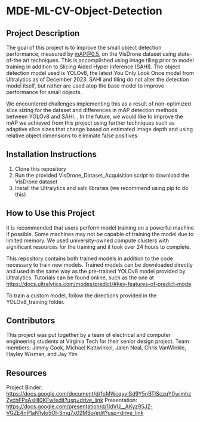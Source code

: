 # MDE-ML-CV-Object-Detection

## Project Description
The goal of this project is to improve the small object detection performance, measured by mAP@0.5, on the VisDrone dataset using state-of-the art techniques.
This is accomplished using image tiling prior to model training in addition to Slicing Aided Hyper Inference (SAHI). The object detection model used is YOLOv8, the latest You Only Look Once model from Ultralytics as of December 2023.
SAHI and tiling do not alter the detection model itself, but rather are used atop the base model to improve performance for small objects.

We encountered challenges implementing this as a result of non-optimized slice sizing for the dataset and differences in mAP detection methods between YOLOv8 and SAHI. .
In the future, we would like to improve the mAP we achieved from this project using further techniques such as adaptive slice sizes that change based on estimated image depth and using relative object dimensions to eliminate false positives.

## Installation Instructions
1. Clone this repository
2. Run the provided VisDrone_Dataset_Acquisition script to download the VisDrone dataset
3. Install the Ultralytics and sahi libraries (we recommend using pip to do this)

## How to Use this Project
It is recommended that users perform model training on a powerful machine if possible. Some machines may not be capable of training the model due to limited memory.
We used university-owned compute clusters with significant resources for the training and it took over 24 hours to complete. 

This repository contains both trained models in addition to the code necessary to train new models. Trained models can be downloaded directly and used in the same way as the pre-trained YOLOv8 model provided by Ultralytics. 
Tutorials can be found online, such as the one at https://docs.ultralytics.com/modes/predict/#key-features-of-predict-mode.

To train a custom model, follow the directions provided in the YOLOv8_training folder. 

## Contributors 
This project was put together by a team of electrical and computer engineering students at Virginia Tech for their senior design project. 
Team members: Jimmy Cook, Michael Kattwinkel, Jalen Neal, Chris VanWinkle, Hayley Wisman, and Jay Yim

## Resources
Project Binder: https://docs.google.com/document/d/1oMWcqyvISd9Y5nBTlSczqY0wimhzZychFPsAsHI0KFw/edit?usp=drive_link
Presentation: https://docs.google.com/presentation/d/1IdVU__AKyz95JZ-VGZE4nP1aN1ylo5Ol-Smg7x02MBo/edit?usp=drive_link

